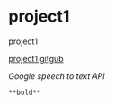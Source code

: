 # project1
project1

[project1 gitgub](https://github.com/ynl01/project1#readme)

_Google speech to text API_

	**bold**
